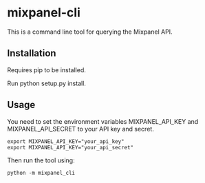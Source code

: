 mixpanel-cli
============

This is a command line tool for querying the Mixpanel API.

Installation
------------

Requires pip to be installed.

Run python setup.py install.

Usage
-----

You need to set the environment variables MIXPANEL_API_KEY and
MIXPANEL_API_SECRET to your API key and secret.

    export MIXPANEL_API_KEY="your_api_key"
    export MIXPANEL_API_KEY="your_api_secret"

Then run the tool using:

    python -m mixpanel_cli